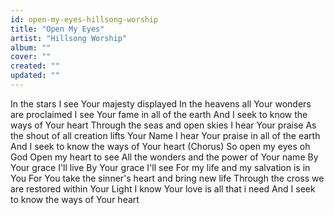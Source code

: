 ```yaml
---
id: open-my-eyes-hillsong-worship
title: "Open My Eyes"
artist: "Hillsong Worship"
album: ""
cover: ""
created: ""
updated: ""
---
```


In the stars I see Your majesty displayed
In the heavens all Your wonders are proclaimed
I see Your fame in all of the earth
And I seek to know the ways of Your heart
Through the seas and open skies I hear Your praise
As the shout of all creation lifts Your Name
I hear Your praise in all of the earth
And I seek to know the ways of Your heart
(Chorus)
So open my eyes oh God
Open my heart to see
All the wonders and the power of Your name
By Your grace I'll live
By Your grace I'll see
For my life and my salvation is in You
For You take the sinner's heart and bring new life
Through the cross we are restored within Your Light
I know Your love is all that i need
And I seek to know the ways of Your heart